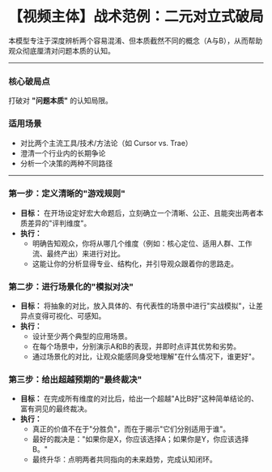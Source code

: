 # 【视频主体】战术范例：二元对立式破局

本模型专注于深度辨析两个容易混淆、但本质截然不同的概念（A与B），从而帮助观众彻底厘清对问题本质的认知。

---

### **核心破局点**

打破对 **"问题本质"** 的认知局限。

### **适用场景**

-   对比两个主流工具/技术/方法论（如 Cursor vs. Trae）
-   澄清一个行业内的长期争论
-   分析一个决策的两种不同路径

---

### **第一步：定义清晰的"游戏规则"**

-   **目标：** 在开场设定好宏大命题后，立刻确立一个清晰、公正、且能突出两者本质差异的"评判维度"。
-   **执行：**
    -   明确告知观众，你将从哪几个维度（例如：核心定位、适用人群、工作流、最终产出）来进行对比。
    -   这能让你的分析显得专业、结构化，并引导观众跟着你的思路走。

### **第二步：进行场景化的"模拟对决"**

-   **目标：** 将抽象的对比，放入具体的、有代表性的场景中进行"实战模拟"，让差异点变得可视化、可感知。
-   **执行：**
    -   设计至少两个典型的应用场景。
    -   在每个场景中，分别演示A和B的表现，并即时点评其优势和劣势。
    -   通过场景化的对比，让观众能感同身受地理解"在什么情况下，谁更好"。

### **第三步：给出超越预期的"最终裁决"**

-   **目标：** 在完成所有维度的对比后，给出一个超越"A比B好"这种简单结论的、富有洞见的最终裁决。
-   **执行：**
    -   真正的价值不在于"分胜负"，而在于揭示"它们分别适用于谁"。
    -   最好的裁决是："如果你是X，你应该选择A；如果你是Y，你应该选择B。"
    -   最终升华：点明两者共同指向的未来趋势，完成认知闭环。

